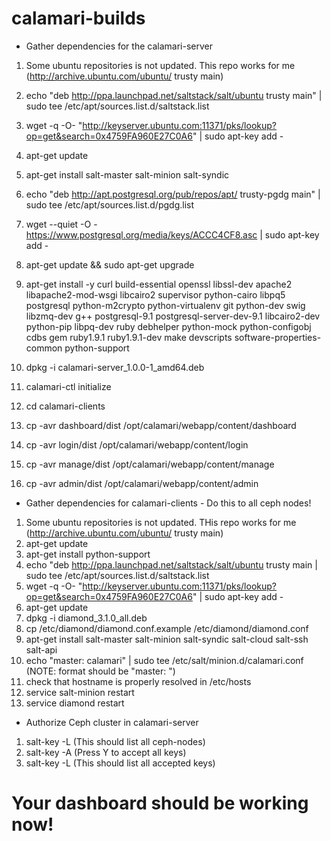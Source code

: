 # calamari-builds
* Gather dependencies for the calamari-server

 1) Some ubuntu repositories is not updated. This repo works for me (http://archive.ubuntu.com/ubuntu/ trusty main)
 2) echo "deb http://ppa.launchpad.net/saltstack/salt/ubuntu trusty main" | sudo tee /etc/apt/sources.list.d/saltstack.list
 3) wget -q -O- "http://keyserver.ubuntu.com:11371/pks/lookup?op=get&search=0x4759FA960E27C0A6" | sudo apt-key add -
 
 
 4) apt-get update
 5) apt-get install salt-master salt-minion salt-syndic
 6) echo "deb http://apt.postgresql.org/pub/repos/apt/ trusty-pgdg main" | sudo tee /etc/apt/sources.list.d/pgdg.list
 7)  wget --quiet -O - https://www.postgresql.org/media/keys/ACCC4CF8.asc | sudo apt-key add -
 8)  apt-get update && sudo apt-get upgrade
 9)  apt-get install -y curl build-essential openssl libssl-dev apache2 libapache2-mod-wsgi libcairo2 supervisor python-cairo libpq5 postgresql python-m2crypto python-virtualenv git python-dev swig libzmq-dev g++ postgresql-9.1 postgresql-server-dev-9.1 libcairo2-dev python-pip libpq-dev ruby debhelper python-mock python-configobj cdbs gem ruby1.9.1 ruby1.9.1-dev make devscripts software-properties-common python-support
 10) dpkg -i calamari-server_1.0.0-1_amd64.deb
 11) calamari-ctl initialize
 12) cd calamari-clients
 13) cp -avr dashboard/dist /opt/calamari/webapp/content/dashboard
 14) cp -avr login/dist /opt/calamari/webapp/content/login
 15) cp -avr manage/dist /opt/calamari/webapp/content/manage
 16) cp -avr admin/dist /opt/calamari/webapp/content/admin 

* Gather dependencies for calamari-clients - Do this to all ceph nodes!
 1)  Some ubuntu repositories is not updated. THis repo works for me (http://archive.ubuntu.com/ubuntu/ trusty main)
 2)  apt-get update
 3)  apt-get install python-support
 4)  echo "deb http://ppa.launchpad.net/saltstack/salt/ubuntu trusty main | sudo tee /etc/apt/sources.list.d/saltstack.list
 5)  wget -q -O- "http://keyserver.ubuntu.com:11371/pks/lookup?op=get&search=0x4759FA960E27C0A6" | sudo apt-key add -
 6)  apt-get update
 7)  dpkg -i diamond_3.1.0_all.deb
 8)  cp /etc/diamond/diamond.conf.example /etc/diamond/diamond.conf
 9)  apt-get install salt-master salt-minion salt-syndic salt-cloud salt-ssh salt-api
 10) echo "master: calamari" | sudo tee /etc/salt/minion.d/calamari.conf (NOTE: format should be "master: <hostname>")
 11) check that hostname is properly resolved in /etc/hosts
 12) service salt-minion restart
 13) service diamond restart 

* Authorize Ceph cluster in calamari-server
 1) salt-key -L (This should list all ceph-nodes)
 2) salt-key -A (Press Y to accept all keys)
 3) salt-key -L (This should list all accepted keys)

# Your dashboard should be working now!

